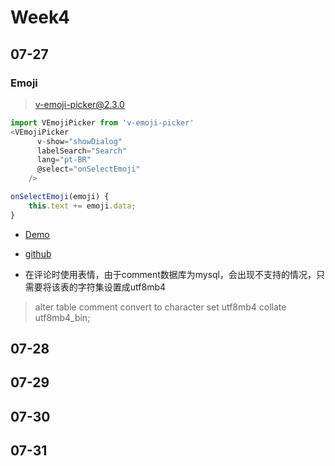 # Week4

## 07-27

### Emoji

> v-emoji-picker@2.3.0

```javascript
import VEmojiPicker from 'v-emoji-picker'
<VEmojiPicker
      v-show="showDialog"
      labelSearch="Search"
      lang="pt-BR"
      @select="onSelectEmoji"
    />

onSelectEmoji(emoji) {
    this.text += emoji.data;
}
```

- [Demo](https://codesandbox.io/s/vue-example-emoji-picker-2-746pq?file=/src/components/Demo.vue)

- [github](https://github.com/joaoeudes7/V-Emoji-Picker)

- 在评论时使用表情，由于comment数据库为mysql，会出现不支持的情况，只需要将该表的字符集设置成utf8mb4

> alter table comment convert to character set utf8mb4 collate utf8mb4_bin;

## 07-28

## 07-29

## 07-30

## 07-31
